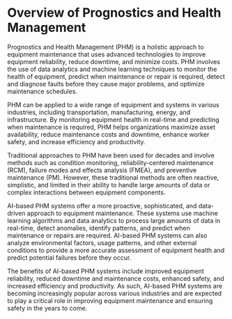 Overview of Prognostics and Health Management
==============================================================================================

Prognostics and Health Management (PHM) is a holistic approach to equipment maintenance that uses advanced technologies to improve equipment reliability, reduce downtime, and minimize costs. PHM involves the use of data analytics and machine learning techniques to monitor the health of equipment, predict when maintenance or repair is required, detect and diagnose faults before they cause major problems, and optimize maintenance schedules.

PHM can be applied to a wide range of equipment and systems in various industries, including transportation, manufacturing, energy, and infrastructure. By monitoring equipment health in real-time and predicting when maintenance is required, PHM helps organizations maximize asset availability, reduce maintenance costs and downtime, enhance worker safety, and increase efficiency and productivity.

Traditional approaches to PHM have been used for decades and involve methods such as condition monitoring, reliability-centered maintenance (RCM), failure modes and effects analysis (FMEA), and preventive maintenance (PM). However, these traditional methods are often reactive, simplistic, and limited in their ability to handle large amounts of data or complex interactions between equipment components.

AI-based PHM systems offer a more proactive, sophisticated, and data-driven approach to equipment maintenance. These systems use machine learning algorithms and data analytics to process large amounts of data in real-time, detect anomalies, identify patterns, and predict when maintenance or repairs are required. AI-based PHM systems can also analyze environmental factors, usage patterns, and other external conditions to provide a more accurate assessment of equipment health and predict potential failures before they occur.

The benefits of AI-based PHM systems include improved equipment reliability, reduced downtime and maintenance costs, enhanced safety, and increased efficiency and productivity. As such, AI-based PHM systems are becoming increasingly popular across various industries and are expected to play a critical role in improving equipment maintenance and ensuring safety in the years to come.
